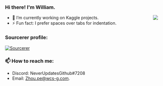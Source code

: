 ### Hi there! I'm William.
<img align="right" src="https://github-readme-stats.vercel.app/api?username=wz-ml">

- 🔭 I’m currently working on Kaggle projects.
- ⚡ Fun fact: I prefer spaces over tabs for indentation.

### Sourcerer profile: 
<a href="https://sourcerer.io/wz-ml"><img src="https://sourcerer.io/icons/logo-sharing.svg" alt="Sourcerer"></a>

### 📫 How to reach me: 
- Discord: NeverUpdatesGithub#7208
- Email: <a href = "zhou.pe@wcs-g.com? subject = Contact&body = Message">
Zhou.pe@wcs-g.com.
</a>

<a href="https://sourcerer.io/wz-ml"><img src="https://img.shields.io/badge/Python-37%20commits-orange.svg" alt=""></a>  <a href="https://sourcerer.io/wz-ml"><img src="https://img.shields.io/badge/JavaScript-13%20commits-orange.svg" alt=""></a>

<!--
**wz-ml/wz-ml** is a ✨ _special_ ✨ repository because its `README.md` (this file) appears on your GitHub profile.
<a href="https://sourcerer.io/wz-ml"><img src="https://sourcerer.io/icons/logo-sharing.svg"height="48px" alt="Sourcerer"></a>
Here are some ideas to get you started:

- 🔭 I’m currently working on ...
- 🌱 I’m currently learning ...
- 👯 I’m looking to collaborate on ...
- 🤔 I’m looking for help with ...
- 💬 Ask me about ...
- 📫 How to reach me: ...
- 😄 Pronouns: ...
- ⚡ Fun fact: ...
-->
